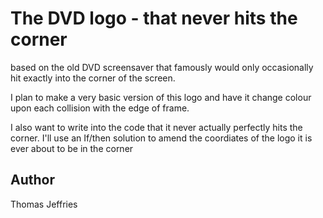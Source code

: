 # The DVD logo - that never hits the corner

based on the old DVD screensaver that famously would only occasionally hit exactly into the corner of the screen. 

I plan to make a very basic version of this logo and have it change colour upon each collision with the edge of frame.

I also want to write into the code that it never actually perfectly hits the corner. I'll use an If/then solution to amend the coordiates of the logo it is ever about to be in the corner



## Author 
Thomas Jeffries
